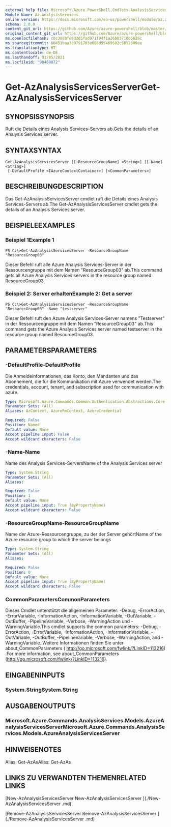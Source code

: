 ```yaml
---
external help file: Microsoft.Azure.PowerShell.Cmdlets.AnalysisServices.dll-Help.xml
Module Name: Az.AnalysisServices
online version: https://docs.microsoft.com/en-us/powershell/module/az.analysisservices/get-azanalysisservicesserver
schema: 2.0.0
content_git_url: https://github.com/Azure/azure-powershell/blob/master/src/AnalysisServices/AnalysisServices/help/Get-AzAnalysisServicesServer.md
original_content_git_url: https://github.com/Azure/azure-powershell/blob/master/src/AnalysisServices/AnalysisServices/help/Get-AzAnalysisServicesServer.md
ms.openlocfilehash: c0c308bfe9d2d5fad971f9df1a26b03710d5629c
ms.sourcegitcommit: 68451baa389791703e666d95469602c5652609ee
ms.translationtype: MT
ms.contentlocale: de-DE
ms.lasthandoff: 01/05/2021
ms.locfileid: "98469072"
---
```

# <span data-ttu-id="0da3b-101">Get-AzAnalysisServicesServer</span><span class="sxs-lookup"><span data-stu-id="0da3b-101">Get-AzAnalysisServicesServer</span></span>

## <span data-ttu-id="0da3b-102">SYNOPSIS</span><span class="sxs-lookup"><span data-stu-id="0da3b-102">SYNOPSIS</span></span>
<span data-ttu-id="0da3b-103">Ruft die Details eines Analysis Services-Servers ab.</span><span class="sxs-lookup"><span data-stu-id="0da3b-103">Gets the details of an Analysis Services server.</span></span>

## <span data-ttu-id="0da3b-104">SYNTAX</span><span class="sxs-lookup"><span data-stu-id="0da3b-104">SYNTAX</span></span>

```
Get-AzAnalysisServicesServer [[-ResourceGroupName] <String>] [[-Name] <String>]
 [-DefaultProfile <IAzureContextContainer>] [<CommonParameters>]
```

## <span data-ttu-id="0da3b-105">BESCHREIBUNG</span><span class="sxs-lookup"><span data-stu-id="0da3b-105">DESCRIPTION</span></span>
<span data-ttu-id="0da3b-106">Das Get-AzAnalysisServicesServer cmdlet ruft die Details eines Analysis Services-Servers ab.</span><span class="sxs-lookup"><span data-stu-id="0da3b-106">The Get-AzAnalysisServicesServer cmdlet gets the details of an Analysis Services server.</span></span>

## <span data-ttu-id="0da3b-107">BEISPIELE</span><span class="sxs-lookup"><span data-stu-id="0da3b-107">EXAMPLES</span></span>

### <span data-ttu-id="0da3b-108">Beispiel 1</span><span class="sxs-lookup"><span data-stu-id="0da3b-108">Example 1</span></span>
```
PS C:\>Get-AzAnalysisServicesServer -ResourceGroupName "ResourceGroup03"
```

<span data-ttu-id="0da3b-109">Dieser Befehl ruft alle Azure Analysis Services-Server in der Ressourcengruppe mit dem Namen "ResourceGroup03" ab.</span><span class="sxs-lookup"><span data-stu-id="0da3b-109">This command gets all Azure Analysis Services servers in the resource group named ResourceGroup03.</span></span>

### <span data-ttu-id="0da3b-110">Beispiel 2: Server erhalten</span><span class="sxs-lookup"><span data-stu-id="0da3b-110">Example 2: Get a server</span></span>
```
PS C:\>Get-AzAnalysisServicesServer -ResourceGroupName "ResourceGroup03" -Name "testserver"
```

<span data-ttu-id="0da3b-111">Dieser Befehl ruft den Azure Analysis Services-Server namens "Testserver" in der Ressourcengruppe mit dem Namen "ResourceGroup03" ab.</span><span class="sxs-lookup"><span data-stu-id="0da3b-111">This command gets the Azure Analysis Services server named testserver in the resource group named ResourceGroup03.</span></span>

## <span data-ttu-id="0da3b-112">PARAMETERS</span><span class="sxs-lookup"><span data-stu-id="0da3b-112">PARAMETERS</span></span>

### <span data-ttu-id="0da3b-113">-DefaultProfile</span><span class="sxs-lookup"><span data-stu-id="0da3b-113">-DefaultProfile</span></span>
<span data-ttu-id="0da3b-114">Die Anmeldeinformationen, das Konto, den Mandanten und das Abonnement, die für die Kommunikation mit Azure verwendet werden.</span><span class="sxs-lookup"><span data-stu-id="0da3b-114">The credentials, account, tenant, and subscription used for communication with azure.</span></span>

```yaml
Type: Microsoft.Azure.Commands.Common.Authentication.Abstractions.Core.IAzureContextContainer
Parameter Sets: (All)
Aliases: AzContext, AzureRmContext, AzureCredential

Required: False
Position: Named
Default value: None
Accept pipeline input: False
Accept wildcard characters: False
```

### <span data-ttu-id="0da3b-115">-Name</span><span class="sxs-lookup"><span data-stu-id="0da3b-115">-Name</span></span>
<span data-ttu-id="0da3b-116">Name des Analysis Services-Servers</span><span class="sxs-lookup"><span data-stu-id="0da3b-116">Name of the Analysis Services server</span></span>

```yaml
Type: System.String
Parameter Sets: (All)
Aliases:

Required: False
Position: 1
Default value: None
Accept pipeline input: True (ByPropertyName)
Accept wildcard characters: False
```

### <span data-ttu-id="0da3b-117">-ResourceGroupName</span><span class="sxs-lookup"><span data-stu-id="0da3b-117">-ResourceGroupName</span></span>
<span data-ttu-id="0da3b-118">Name der Azure-Ressourcengruppe, zu der der Server gehört</span><span class="sxs-lookup"><span data-stu-id="0da3b-118">Name of the Azure resource group to which the server belongs</span></span>

```yaml
Type: System.String
Parameter Sets: (All)
Aliases:

Required: False
Position: 0
Default value: None
Accept pipeline input: True (ByPropertyName)
Accept wildcard characters: False
```

### <span data-ttu-id="0da3b-119">CommonParameters</span><span class="sxs-lookup"><span data-stu-id="0da3b-119">CommonParameters</span></span>
<span data-ttu-id="0da3b-120">Dieses Cmdlet unterstützt die allgemeinen Parameter: -Debug, -ErrorAction, -ErrorVariable, -InformationAction, -InformationVariable, -OutVariable, -OutBuffer, -PipelineVariable, -Verbose, -WarningAction und -WarningVariable.</span><span class="sxs-lookup"><span data-stu-id="0da3b-120">This cmdlet supports the common parameters: -Debug, -ErrorAction, -ErrorVariable, -InformationAction, -InformationVariable, -OutVariable, -OutBuffer, -PipelineVariable, -Verbose, -WarningAction, and -WarningVariable.</span></span> <span data-ttu-id="0da3b-121">Weitere Informationen finden Sie unter about_CommonParameters ( http://go.microsoft.com/fwlink/?LinkID=113216) .</span><span class="sxs-lookup"><span data-stu-id="0da3b-121">For more information, see about_CommonParameters (http://go.microsoft.com/fwlink/?LinkID=113216).</span></span>

## <span data-ttu-id="0da3b-122">EINGABEN</span><span class="sxs-lookup"><span data-stu-id="0da3b-122">INPUTS</span></span>

### <span data-ttu-id="0da3b-123">System.String</span><span class="sxs-lookup"><span data-stu-id="0da3b-123">System.String</span></span>

## <span data-ttu-id="0da3b-124">AUSGABEN</span><span class="sxs-lookup"><span data-stu-id="0da3b-124">OUTPUTS</span></span>

### <span data-ttu-id="0da3b-125">Microsoft.Azure.Commands.AnalysisServices.Models.AzureAnalysisServicesServer</span><span class="sxs-lookup"><span data-stu-id="0da3b-125">Microsoft.Azure.Commands.AnalysisServices.Models.AzureAnalysisServicesServer</span></span>

## <span data-ttu-id="0da3b-126">HINWEISE</span><span class="sxs-lookup"><span data-stu-id="0da3b-126">NOTES</span></span>
<span data-ttu-id="0da3b-127">Alias: Get-AzAs</span><span class="sxs-lookup"><span data-stu-id="0da3b-127">Alias: Get-AzAs</span></span>

## <span data-ttu-id="0da3b-128">LINKS ZU VERWANDTEN THEMEN</span><span class="sxs-lookup"><span data-stu-id="0da3b-128">RELATED LINKS</span></span>

[<span data-ttu-id="0da3b-129">New-AzAnalysisServicesServer </span><span class="sxs-lookup"><span data-stu-id="0da3b-129">New-AzAnalysisServicesServer </span></span>](./New-AzAnalysisServicesServer .md)

[<span data-ttu-id="0da3b-130">Remove-AzAnalysisServicesServer </span><span class="sxs-lookup"><span data-stu-id="0da3b-130">Remove-AzAnalysisServicesServer </span></span>](./Remove-AzAnalysisServicesServer .md)

